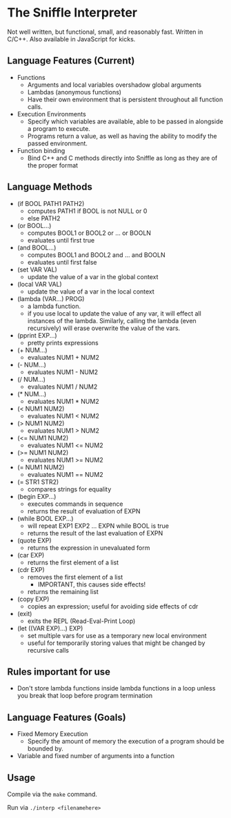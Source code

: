 # The Sniffle Interpreter

Not well written, but functional, small, and reasonably fast. Written in C/C++. Also available in JavaScript for kicks.

## Language Features (Current)

- Functions
  - Arguments and local variables overshadow global arguments
  - Lambdas (anonymous functions)
  - Have their own environment that is persistent throughout all function calls.
- Execution Environments
  - Specify which variables are available, able to be passed in alongside a program to execute.
  - Programs return a value, as well as having the ability to modify the passed environment.
- Function binding
  - Bind C++ and C methods directly into Sniffle as long as they are of the proper format

## Language Methods

- (if BOOL PATH1 PATH2)
  - computes PATH1 if BOOL is not NULL or 0
  - else PATH2
- (or BOOL...)
  - computes BOOL1 or BOOL2 or ... or BOOLN
  - evaluates until first true
- (and BOOL...)
  - computes BOOL1 and BOOL2 and ... and BOOLN
  - evaluates until first false
- (set VAR VAL)
  - update the value of a var in the global context
- (local VAR VAL)
  - update the value of a var in the local context
- (lambda (VAR...) PROG)
  - a lambda function.
  - if you use local to update the value of
    any var, it will effect all instances of
    the lambda. Similarly, calling the lambda
    (even recursively) will erase overwrite the value
    of the vars.
- (pprint EXP...)
  - pretty prints expressions
- (+ NUM...)
  - evaluates NUM1 + NUM2
- (- NUM...)
  - evaluates NUM1 - NUM2
- (/ NUM...)
  - evaluates NUM1 / NUM2
- (* NUM...)
  - evaluates NUM1 * NUM2
- (< NUM1 NUM2)
  - evaluates NUM1 < NUM2
- (> NUM1 NUM2)
  - evaluates NUM1 > NUM2
- (<= NUM1 NUM2)
  - evaluates NUM1 <= NUM2
- (>= NUM1 NUM2)
  - evaluates NUM1 >= NUM2
- (= NUM1 NUM2)
  - evaluates NUM1 == NUM2
- (= STR1 STR2)
  - compares strings for equality
- (begin EXP...)
  - executes commands in sequence
  - returns the result of evaluation of EXPN
- (while BOOL EXP...)
  - will repeat EXP1 EXP2 ... EXPN while BOOL is true
  - returns the result of the last evaluation of EXPN
- (quote EXP)
  - returns the expression in unevaluated form
- (car EXP)
  - returns the first element of a list
- (cdr EXP)
  - removes the first element of a list
    - IMPORTANT, this causes side effects!
  - returns the remaining list
- (copy EXP)
  - copies an expression; useful for avoiding side effects of cdr
- (exit)
  - exits the REPL (Read-Eval-Print Loop)
- (let ((VAR EXP)...) EXP)
  - set multiple vars for use as a temporary new local environment
  - useful for temporarily storing values that might be changed by recursive calls

## Rules important for use

- Don't store lambda functions inside lambda
  functions in a loop unless you break that loop before
  program termination

## Language Features (Goals)

- Fixed Memory Execution
  - Specify the amount of memory the execution of a program should be bounded by.
- Variable and fixed number of arguments into a function

## Usage

Compile via the ```make``` command.

Run via ```./interp <filenamehere>```

